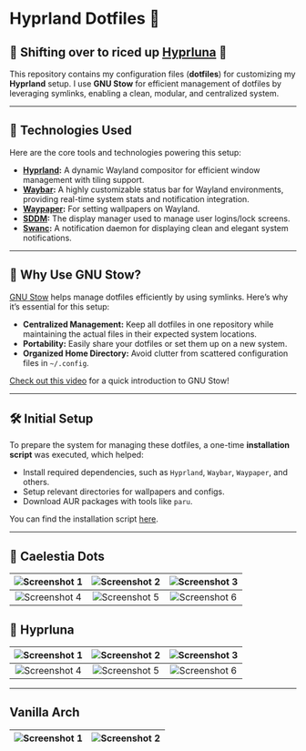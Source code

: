 # Hyprland Dotfiles 🎨
## 🚨 Shifting over to riced up [Hyprluna](https://hyprluna.org/)  🚨
This repository contains my configuration files (**dotfiles**) for customizing my **Hyprland** setup. I use **GNU Stow** for efficient management of dotfiles by leveraging symlinks, enabling a clean, modular, and centralized system.

----

## 🌟 Technologies Used

Here are the core tools and technologies powering this setup:

- **[Hyprland](https://github.com/hyprwm/Hyprland):** A dynamic Wayland compositor for efficient window management with tiling support.
- **[Waybar](https://github.com/Alexays/Waybar):** A highly customizable status bar for Wayland environments, providing real-time system stats and notification integration.
- **[Waypaper](https://github.com/DeKugelschieber/waypaper):** For setting wallpapers on Wayland.
- **[SDDM](https://github.com/sddm/sddm):** The display manager used to manage user logins/lock screens.
- **[Swanc](https://github.com/Alexander-Scott/swanc/):** A notification daemon for displaying clean and elegant system notifications.

----

## 🌟 Why Use GNU Stow?

[GNU Stow](https://www.gnu.org/software/stow/) helps manage dotfiles efficiently by using symlinks. Here’s why it’s essential for this setup:

- **Centralized Management:** Keep all dotfiles in one repository while maintaining the actual files in their expected system locations.
- **Portability:** Easily share your dotfiles or set them up on a new system.
- **Organized Home Directory:** Avoid clutter from scattered configuration files in `~/.config`.

[Check out this video](https://www.youtube.com/watch?v=y6XCebnB9gs&t=50s) for a quick introduction to GNU Stow!

----

## 🛠️ Initial Setup

To prepare the system for managing these dotfiles, a one-time **installation script** was executed, which helped:

- Install required dependencies, such as `Hyprland`, `Waybar`, `Waypaper`, and others.
- Setup relevant directories for wallpapers and configs.
- Download AUR packages with tools like `paru`.

You can find the installation script [here](https://github.com/GeodeArc/GeoDots/blob/main/install.sh).

----
## 📸 Caelestia Dots 

| ![Screenshot 1](https://github.com/user-attachments/assets/9ef5ddd1-352b-4fc3-aea1-637be9721b6c) | ![Screenshot 2](https://github.com/user-attachments/assets/cd537fbb-a508-4466-a71d-2585c867fe31) | ![Screenshot 3](https://github.com/user-attachments/assets/1146fa79-6837-4f10-9d0e-a60d05530417) |
|:----------------------------------------------------------------------------------------------:|:----------------------------------------------------------------------------------------------:|:----------------------------------------------------------------------------------------------:|
| ![Screenshot 4](https://github.com/user-attachments/assets/b5f267ff-5358-43be-9727-601b222c6c9f) | ![Screenshot 5](https://github.com/user-attachments/assets/67f6bcc2-9e92-42ad-b46a-844e60229cb4) | ![Screenshot 6](https://github.com/user-attachments/assets/9e03f3e0-4c04-4768-84e5-4843f9be47c4) 

## 📸 Hyprluna  

| ![Screenshot 1](https://github.com/user-attachments/assets/e7f2d20f-686a-4c43-a579-b4993cefe405) | ![Screenshot 2](https://github.com/user-attachments/assets/0bf42d35-b212-4265-bf13-fd876456a633) | ![Screenshot 3](https://github.com/user-attachments/assets/e739a823-e53b-4f93-b0d0-d12ccfaf708a) |
|:----------------------------------------------------------------------------------------------:|:----------------------------------------------------------------------------------------------:|:----------------------------------------------------------------------------------------------:|
| ![Screenshot 4](https://github.com/user-attachments/assets/6d5e9244-3797-40aa-901c-2e4409ac5a2c) | ![Screenshot 5](https://github.com/user-attachments/assets/47c306e7-2647-48c7-839f-24839f3527b0) | ![Screenshot 6](https://github.com/user-attachments/assets/b33d15b7-2fac-429c-9eb6-6734a85a85af) 


----
## Vanilla Arch

| ![Screenshot 1](https://github.com/user-attachments/assets/04c014d9-7204-49b3-bd35-74b3f4683313) | ![Screenshot 2](https://github.com/user-attachments/assets/20d41a1a-c778-41d7-9772-7678424fe0e5) |
|---|---|


